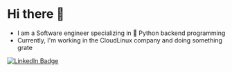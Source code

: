 # Hi there :wave:
- I am a Software engineer specializing in :snake: Python backend programming
- Currently, I'm working in the CloudLinux company and doing something grate

<a href="(https://www.linkedin.com/in/viktorlegostaev/)">
      <img src="https://img.shields.io/badge/LinkedIn-blue?style=for-the-badge&logo=linkedin&logoColor=white" alt="LinkedIn Badge"/>
</a>
